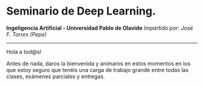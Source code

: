 # Seminario de Deep Learning.
**Ingeligencia Artificial - Universidad Pablo de Olavide**
*Impartido por: José F. Torres (Pepe)*

---
Hola a tod@s!

Antes de nada, daros la bienvenida y animaros en estos momentos en los que estoy seguro que tenéis una carga de trabajo grande entre todas las clases, exámenes parciales y entregas.
